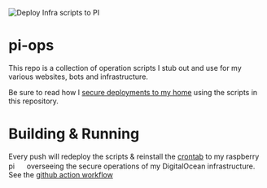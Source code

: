 ![Deploy Infra scripts to PI](https://github.com/ackersonde/pi-ops/workflows/Deploy%20Infra%20scripts%20to%20PI/badge.svg)

# pi-ops
This repo is a collection of operation scripts I stub out and use for my various websites, bots and infrastructure.

Be sure to read how I [secure deployments to my home](https://agileweboperations.com/2020/11/29/secure-github-deployments-to-your-home/) using the scripts in this repository.

# Building & Running
Every push will redeploy the scripts & reinstall the [crontab](scripts/crontab.txt) to my raspberry pi <img src="https://upload.wikimedia.org/wikipedia/en/thumb/c/cb/Raspberry_Pi_Logo.svg/100px-Raspberry_Pi_Logo.svg.png" width="16"> overseeing the secure operations of my DigitalOcean infrastructure. See the [github action workflow](.github/workflows/build.yml)
